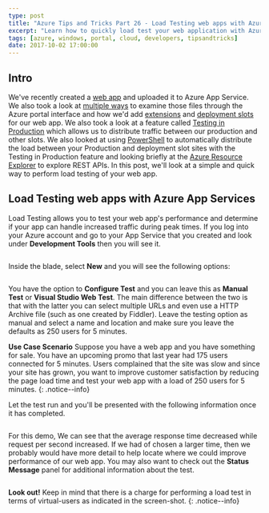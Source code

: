 ```yaml
---
type: post
title: "Azure Tips and Tricks Part 26 - Load Testing web apps with Azure App Services"
excerpt: "Learn how to quickly load test your web application with Azure App Services"
tags: [azure, windows, portal, cloud, developers, tipsandtricks]
date: 2017-10-02 17:00:00
---
```



## Intro

We've recently created a [web app](http://www.michaelcrump.net/azure-tips-and-tricks19/) and uploaded it to Azure App Service. We also took a look at [multiple ways](http://www.michaelcrump.net/azure-tips-and-tricks20/) to examine those files through the Azure portal interface and how we'd add [extensions](http://www.michaelcrump.net/azure-tips-and-tricks21/) and [deployment slots](http://www.michaelcrump.net/azure-tips-and-tricks22/) for our web app. We also took a look at a feature called [Testing in Production](http://www.michaelcrump.net/azure-tips-and-tricks23/) which allows us to distribute traffic between our production and other slots. We also looked at using [PowerShell](http://www.michaelcrump.net/azure-tips-and-tricks24/) to automatically distribute the load between your Production and deployment slot sites with the Testing in Production feature and looking briefly at the [Azure Resource Explorer](http://www.michaelcrump.net/azure-tips-and-tricks24/) to explore REST APIs. In this post, we'll look at a simple and quick way to perform load testing of your web app. 

## Load Testing web apps with Azure App Services

Load Testing allows you to test your web app's performance and determine if your app can handle increased traffic during peak times. If you log into your Azure account and go to your App Service that you created and look under **Development Tools** then you will see it. 

<img :src="$withBase('/files/azureperformance1.png')">

Inside the blade, select **New** and you will see the following options:

<img :src="$withBase('/files/azureperformance2.png')">

You have the option to **Configure Test** and you can leave this as **Manual Test** or **Visual Studio Web Test**. The main difference between the two is that with the latter you can select multiple URLs and even use a HTTP Archive file (such as one created by Fiddler). Leave the testing option as manual and select a name and location and make sure you leave the defaults as 250 users for 5 minutes. 

**Use Case Scenario** Suppose you have a web app and you have something for sale. You have an upcoming promo that last year had 175 users connected for 5 minutes. Users complained that the site was slow and since your site has grown, you want to improve customer satisfaction by reducing the page load time and test your web app with a load of 250 users for 5 minutes. 
{: .notice--info}

Let the test run and you'll be presented with the following information once it has completed. 

<img :src="$withBase('/files/azureperformance3.gif')">

For this demo, We can see that the average response time decreased while request per second increased. If we had of chosen a larger time, then we probably would have more detail to help locate where we could improve performance of our web app. You may also want to check out the **Status Message** panel for additional information about the test. 

<img :src="$withBase('/files/azureperformance4.png')">

**Look out!** Keep in mind that there is a charge for performing a load test in terms of virtual-users as indicated in the screen-shot. 
{: .notice--info}
